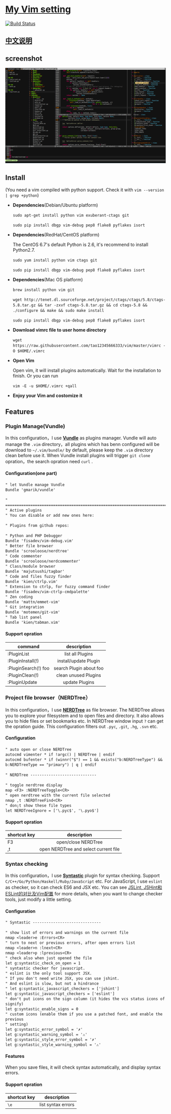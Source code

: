 # [My Vim setting](http://tao12345666333.github.com/vim)
[![Build Status](https://travis-ci.org/tao12345666333/vim.png)](https://travis-ci.org/tao12345666333/vim)

## [中文说明](README-zh.md)

## screenshot

![screenshot.png](screenshot.png)

## Install
(You need a vim compiled with python support. Check it with `vim --version | grep +python`)

* **Dependencies**(Debian/Ubuntu platform)

    `sudo apt-get install python vim exuberant-ctags git`

    `sudo pip install dbgp vim-debug pep8 flake8 pyflakes isort`

* **Dependencies**(RedHat/CentOS platform)

    The CentOS 6.7's default Python is 2.6, it's recommend to install Python2.7.

    `sudo yum install python vim ctags git`

    `sudo pip install dbgp vim-debug pep8 flake8 pyflakes isort`

* **Dependencies**(Mac OS platform)

    `brew install python vim git`

    `wget http://tenet.dl.sourceforge.net/project/ctags/ctags/5.8/ctags-5.8.tar.gz && tar -zxvf ctags-5.8.tar.gz && cd ctags-5.8 && ./configure && make && sudo make install`

    `sudo pip install dbgp vim-debug pep8 flake8 pyflakes isort`

* **Download vimrc file to user home directory**

    `wget https://raw.githubusercontent.com/tao12345666333/vim/master/vimrc -O $HOME/.vimrc`

* **Open Vim**

    Open vim, it will install plugins automatically. Wait for the installation to finish.
    Or you can run

    `vim -E -u $HOME/.vimrc +qall`

* **Enjoy your Vim and costomize it**

## Features

### Plugin Manage(Vundle)

In this configuration，I use [**Vundle**](https://github.com/VundleVim/Vundle.vim) as plugins manager. Vundle will auto manage the `.vim` directory，all plugins which has benn configured will be download to `~/.vim/bundle/` by default, please keep the `.vim` directory clean before use it. When Vundle install plugins will trigger `git clone` opration，the search opration need `curl` .

#### Configuration(one part)

```vim
" let Vundle manage Vundle
Bundle 'gmarik/vundle'

" ============================================================================
" Active plugins
" You can disable or add new ones here:

" Plugins from github repos:

" Python and PHP Debugger
Bundle 'fisadev/vim-debug.vim'
" Better file browser
Bundle 'scrooloose/nerdtree'
" Code commenter
Bundle 'scrooloose/nerdcommenter'
" Class/module browser
Bundle 'majutsushi/tagbar'
" Code and files fuzzy finder
Bundle 'kien/ctrlp.vim'
" Extension to ctrlp, for fuzzy command finder
Bundle 'fisadev/vim-ctrlp-cmdpalette'
" Zen coding
Bundle 'mattn/emmet-vim'
" Git integration
Bundle 'motemen/git-vim'
" Tab list panel
Bundle 'kien/tabman.vim'

```

#### Support opration

|   command             |    description        |
|-----------------------|:---------------------:|
|  :PluginList          |   list all Plugins    |
|  :PluginInstall(!)    | install/update Plugin |
|  :PluginSearch(!) foo |search Plugin about foo|
|  :PluginClean(!)      |  clean unused Plugins |
|  :PluginUpdate        |      update Plugins   |


### Project file browser（NERDTree）

In this configuration，I use [**NERDTree**](https://github.com/scrooloose/nerdtree) as file browser. The NERDTree allows you to explore your filesystem and to open files and directory. It also allows you to hide files or set bookmarks etc. In NERDTree window input `?` can get the opration guide. This configuration filters out `.pyc`, `.git`, `.hg`, `.svn` etc.

#### Configuration

```vim
" auto open or close NERDTree
autocmd vimenter * if !argc() | NERDTree | endif
autocmd bufenter * if (winnr("$") == 1 && exists("b:NERDTreeType") && b:NERDTreeType == "primary") | q | endif

" NERDTree -----------------------------

" toggle nerdtree display
map <F3> :NERDTreeToggle<CR>
" open nerdtree with the current file selected
nmap ,t :NERDTreeFind<CR>
" don;t show these file types
let NERDTreeIgnore = ['\.pyc$', '\.pyo$']
```

#### Support opration

|  shortcut key         |    description             |
|-----------------------|:--------------------------:|
|      F3               | open/close NERDTree        |
|      ,t               |open NERDTree and select current file|


### Syntax checking

In this configuration，I use [**Syntastic**](https://github.com/scrooloose/syntastic) plugin for syntax checking. Support `C/C++/Go/Python/Haskell/Ruby/JavaScript` etc. For JavaScript, I use `eslint` as checker, so it can check ES6 and JSX etc. You can see [JSLint, JSHint和ESLint的对比及Vim配置](http://moelove.info/2015/11/28/JSLint-JSHint-ESLint%E5%AF%B9%E6%AF%94%E5%92%8CVim%E9%85%8D%E7%BD%AE/) for more details, when you want to change checker tools, just modify a little setting.

#### Configuration

```vim
" Syntastic ------------------------------

" show list of errors and warnings on the current file
nmap <leader>e :Errors<CR>
" turn to next or previous errors, after open errors list
nmap <leader>n :lnext<CR>
nmap <leader>p :lprevious<CR>
" check also when just opened the file
let g:syntastic_check_on_open = 1
" syntastic checker for javascript.
" eslint is the only tool support JSX.
" If you don't need write JSX, you can use jshint.
" And eslint is slow, but not a hindrance
" let g:syntastic_javascript_checkers = ['jshint']
let g:syntastic_javascript_checkers = ['eslint']
" don't put icons on the sign column (it hides the vcs status icons of signify)
let g:syntastic_enable_signs = 0
" custom icons (enable them if you use a patched font, and enable the previous 
" setting)
let g:syntastic_error_symbol = '✗'
let g:syntastic_warning_symbol = '⚠'
let g:syntastic_style_error_symbol = '✗'
let g:syntastic_style_warning_symbol = '⚠'
```

#### Features

When you save files, it will check syntax automatically, and display syntax errors.

#### Support opration

|   shortcut key        |    description             |
|-----------------------|:--------------------------:|
|       `\e`            |     list syntax errors     |


